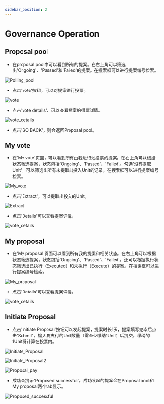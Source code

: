 ```yaml
---
sidebar_position: 2
---
```


# Governance Operation

## Proposal pool

* 在proposal pool中可以看到所有的提案。在右上角可以筛选出'Ongoing'、'Passed'和'Failed'的提案。在搜索框可以进行提案编号检索。

![Polling_pool](/img/docs/3.1Polling_pool.png)


* 点击'vote'按钮，可以对提案进行投票。

![vote](/img/docs/3.1.1vote.png)

* 点击'vote details'，可以查看提案的得票详情。

![vote_details](/img/docs/3.1.2vote_details.png)

* 点击'GO BACK'，则会返回Proposal pool。

## My vote

* 在'My vote'页面，可以看到所有由我进行过投票的提案。在右上角可以根据状态筛选提案，状态包括'Ongoing'、'Passed'、'Failed'。勾选'没有提取Unit'，可以筛选出所有未提取出投入Unit的记录。在搜索框可以进行提案编号检索。

![My_vote](/img/docs/3.2.1My_vote.png)


* 点击'Extract'，可以提取出投入的Unit。

![Extract](/img/docs/3.2.2Extract.png)

* 点击'Details'可以查看提案详情。

![vote_details](/img/docs/3.1.2vote_details.png)

## My proposal

* 在'My proposal'页面可以看到所有我的提案和相关状态。在右上角可以根据状态筛选提案，状态包括'Ongoing'、'Passed'、'Failed'。还可以根据执行状态筛选出已执行（Executed）和未执行（Execute）的提案。在搜索框可以进行提案编号检索。

![My_proposal](/img/docs/3.3.1My_proposal.png)

* 点击'Details'可以查看提案详情。

![vote_details](/img/docs/3.1.2vote_details.png)

## Initiate Proposal

* 点击'Initiate Proposal'按钮可以发起提案，提案时长1天，提案填写完毕后点击'Submit'，输入要支付的Unit数量（需至少缴纳1Unit）后提交。缴纳的1Unit将计算在投票内。


![Initiate_Proposal](/img/docs/3.3.3Initiate_Proposal.png)

![Initiate_Proposal2](/img/docs/3.3.3Initiate_Proposal2.png)

![Proposal_pay](/img/docs/3.3.4Proposal_pay.png)

* 成功会提示'Proposed successful'。成功发起的提案会在Proposal pool和My proposal两个tab显示。

![Proposed_successful](/img/docs/3.3.5Proposed_successful.png)

